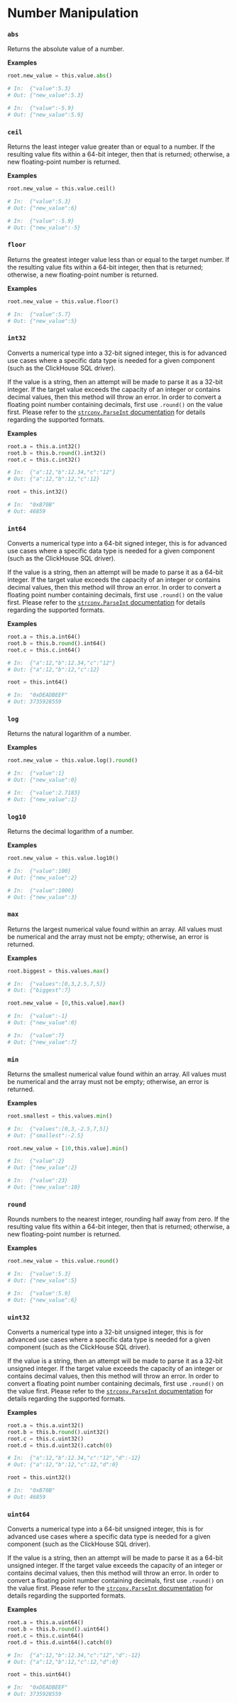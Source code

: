 # Number Manipulation

### `abs`

Returns the absolute value of a number.

**Examples**

```python
root.new_value = this.value.abs()

# In:  {"value":5.3}
# Out: {"new_value":5.3}

# In:  {"value":-5.9}
# Out: {"new_value":5.9}
```

### `ceil`

Returns the least integer value greater than or equal to a number. If the resulting value fits within a 64-bit integer, then that is returned; otherwise, a new floating-point number is returned.

**Examples**

```python
root.new_value = this.value.ceil()

# In:  {"value":5.3}
# Out: {"new_value":6}

# In:  {"value":-5.9}
# Out: {"new_value":-5}
```

### `floor`

Returns the greatest integer value less than or equal to the target number. If the resulting value fits within a 64-bit integer, then that is returned; otherwise, a new floating-point number is returned.

**Examples**

```python
root.new_value = this.value.floor()

# In:  {"value":5.7}
# Out: {"new_value":5}
```

### `int32`

Converts a numerical type into a 32-bit signed integer, this is for advanced use cases where a specific data type is needed for a given component (such as the ClickHouse SQL driver).

If the value is a string, then an attempt will be made to parse it as a 32-bit integer. If the target value exceeds the capacity of an integer or contains decimal values, then this method will throw an error. In order to convert a floating point number containing decimals, first use `.round()` on the value first. Please refer to the [`strconv.ParseInt` documentation](https://pkg.go.dev/strconv#ParseInt) for details regarding the supported formats.

**Examples**

```python
root.a = this.a.int32()
root.b = this.b.round().int32()
root.c = this.c.int32()

# In:  {"a":12,"b":12.34,"c":"12"}
# Out: {"a":12,"b":12,"c":12}
```

```python
root = this.int32()

# In:  "0xB70B"
# Out: 46859
```

### `int64`

Converts a numerical type into a 64-bit signed integer, this is for advanced use cases where a specific data type is needed for a given component (such as the ClickHouse SQL driver).

If the value is a string, then an attempt will be made to parse it as a 64-bit integer. If the target value exceeds the capacity of an integer or contains decimal values, then this method will throw an error. In order to convert a floating point number containing decimals, first use `.round()` on the value first. Please refer to the [`strconv.ParseInt` documentation](https://pkg.go.dev/strconv#ParseInt) for details regarding the supported formats.

**Examples**

```python
root.a = this.a.int64()
root.b = this.b.round().int64()
root.c = this.c.int64()

# In:  {"a":12,"b":12.34,"c":"12"}
# Out: {"a":12,"b":12,"c":12}
```

```python
root = this.int64()

# In:  "0xDEADBEEF"
# Out: 3735928559
```


### `log`

Returns the natural logarithm of a number.

**Examples**

```python
root.new_value = this.value.log().round()

# In:  {"value":1}
# Out: {"new_value":0}

# In:  {"value":2.7183}
# Out: {"new_value":1}
```

### `log10`

Returns the decimal logarithm of a number.

**Examples**

```python
root.new_value = this.value.log10()

# In:  {"value":100}
# Out: {"new_value":2}

# In:  {"value":1000}
# Out: {"new_value":3}
```

### `max`

Returns the largest numerical value found within an array. All values must be numerical and the array must not be empty; otherwise, an error is returned.

**Examples**

```python
root.biggest = this.values.max()

# In:  {"values":[0,3,2.5,7,5]}
# Out: {"biggest":7}
```

```python
root.new_value = [0,this.value].max()

# In:  {"value":-1}
# Out: {"new_value":0}

# In:  {"value":7}
# Out: {"new_value":7}
```


### `min`

Returns the smallest numerical value found within an array. All values must be numerical and the array must not be empty; otherwise, an error is returned.

**Examples**

```python
root.smallest = this.values.min()

# In:  {"values":[0,3,-2.5,7,5]}
# Out: {"smallest":-2.5}
```

```python
root.new_value = [10,this.value].min()

# In:  {"value":2}
# Out: {"new_value":2}

# In:  {"value":23}
# Out: {"new_value":10}
```

### `round`

Rounds numbers to the nearest integer, rounding half away from zero. If the resulting value fits within a 64-bit integer, then that is returned; otherwise, a new floating-point number is returned.

**Examples**

```python
root.new_value = this.value.round()

# In:  {"value":5.3}
# Out: {"new_value":5}

# In:  {"value":5.9}
# Out: {"new_value":6}
```

### `uint32`

Converts a numerical type into a 32-bit unsigned integer, this is for advanced use cases where a specific data type is needed for a given component (such as the ClickHouse SQL driver).

If the value is a string, then an attempt will be made to parse it as a 32-bit unsigned integer. If the target value exceeds the capacity of an integer or contains decimal values, then this method will throw an error. In order to convert a floating point number containing decimals, first use `.round()` on the value first. Please refer to the [`strconv.ParseInt` documentation](https://pkg.go.dev/strconv#ParseInt) for details regarding the supported formats.

**Examples**

```python
root.a = this.a.uint32()
root.b = this.b.round().uint32()
root.c = this.c.uint32()
root.d = this.d.uint32().catch(0)

# In:  {"a":12,"b":12.34,"c":"12","d":-12}
# Out: {"a":12,"b":12,"c":12,"d":0}
```

```python
root = this.uint32()

# In:  "0xB70B"
# Out: 46859
```

### `uint64`

Converts a numerical type into a 64-bit unsigned integer, this is for advanced use cases where a specific data type is needed for a given component (such as the ClickHouse SQL driver).

If the value is a string, then an attempt will be made to parse it as a 64-bit unsigned integer. If the target value exceeds the capacity of an integer or contains decimal values, then this method will throw an error. In order to convert a floating point number containing decimals, first use `.round()` on the value first. Please refer to the [`strconv.ParseInt` documentation](https://pkg.go.dev/strconv#ParseInt) for details regarding the supported formats.

**Examples**

```python
root.a = this.a.uint64()
root.b = this.b.round().uint64()
root.c = this.c.uint64()
root.d = this.d.uint64().catch(0)

# In:  {"a":12,"b":12.34,"c":"12","d":-12}
# Out: {"a":12,"b":12,"c":12,"d":0}
```

```python
root = this.uint64()

# In:  "0xDEADBEEF"
# Out: 3735928559
```